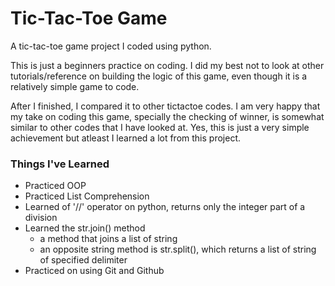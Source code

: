 # Tic-Tac-Toe Game

A tic-tac-toe game project I coded using python.

This is just a beginners practice on coding. I did my best
not to look at other tutorials/reference on building the logic 
of this game, even though it is a relatively simple game to code.

After I finished, I compared it to other tictactoe codes. I am very happy
that my take on coding this game, specially the checking of winner, is somewhat similar
to other codes that I have looked at. Yes, this is just a very simple achievement but
atleast I learned a lot from this project.

### Things I've Learned
* Practiced OOP
* Practiced List Comprehension
* Learned of '//' operator on python, returns only the integer
  part of a division
* Learned the str.join() method
  * a method that joins a list of string
  * an opposite string method is str.split(), which returns
    a list of string of specified delimiter
* Practiced on using Git and Github
